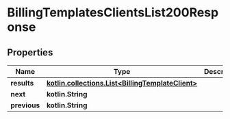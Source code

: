 
# BillingTemplatesClientsList200Response

## Properties
Name | Type | Description | Notes
------------ | ------------- | ------------- | -------------
**results** | [**kotlin.collections.List&lt;BillingTemplateClient&gt;**](BillingTemplateClient.md) |  |  [optional]
**next** | **kotlin.String** |  |  [optional]
**previous** | **kotlin.String** |  |  [optional]



